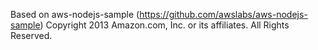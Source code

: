 Based on aws-nodejs-sample (https://github.com/awslabs/aws-nodejs-sample)
Copyright 2013 Amazon.com, Inc. or its affiliates. All Rights Reserved. 